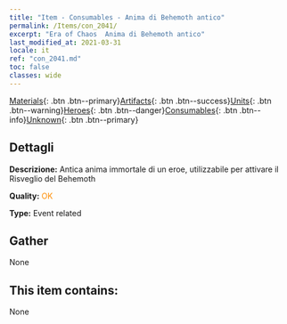 ```yaml
---
title: "Item - Consumables - Anima di Behemoth antico"
permalink: /Items/con_2041/
excerpt: "Era of Chaos  Anima di Behemoth antico"
last_modified_at: 2021-03-31
locale: it
ref: "con_2041.md"
toc: false
classes: wide
---
```

 [Materials](/it/Items/){: .btn .btn--primary}[Artifacts](/it/Items/Artifacts/){: .btn .btn--success}[Units](/it/Items/Units/){: .btn .btn--warning}[Heroes](/it/Items/Heroes/){: .btn .btn--danger}[Consumables](/it/Items/Consumables/){: .btn .btn--info}[Unknown](/it/Items/Unknown/){: .btn .btn--primary}

## Dettagli
 **Descrizione:** Antica anima immortale di un eroe, utilizzabile per attivare il Risveglio del Behemoth

 **Quality:** <span style="color: #FF8C00">OK</span>

 **Type:** Event related

## Gather

  None

## This item contains:

  None

